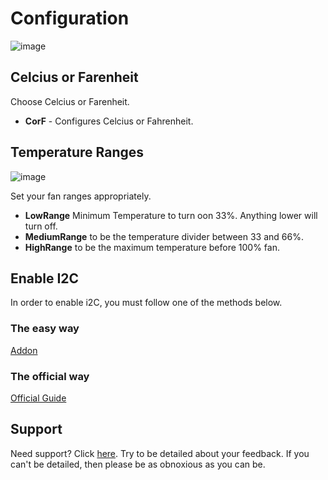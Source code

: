 # Configuration

![image](https://raw.githubusercontent.com/adamoutler/HassOSArgonOneAddon/main/gitResources/Configuration.png)

## Celcius or Farenheit

Choose Celcius or Farenheit.

- **CorF** - Configures Celcius or Fahrenheit.

## Temperature Ranges

![image](https://raw.githubusercontent.com/adamoutler/HassOSArgonOneAddon/main/gitResources/FanRangeExplaination.png)

Set your fan ranges appropriately.

- **LowRange** Minimum Temperature to turn oon 33%. Anything lower will turn off.
- **MediumRange** to be the temperature divider between 33 and 66%.
- **HighRange** to be the maximum temperature before 100% fan.

## Enable I2C

In order to enable i2C, you must follow one of the methods below.

### The easy way

[Addon](https://community.home-assistant.io/t/add-on-hassos-i2c-configurator/264167)

### The official way

[Official Guide](https://www.home-assistant.io/hassio/enable_i2c/)

## Support

Need support? Click [here](https://community.home-assistant.io/t/argon-one-active-cooling-addon/262598/8). 
Try to be detailed about your feedback. 
If you can't be detailed, then please be as obnoxious as you can be.
